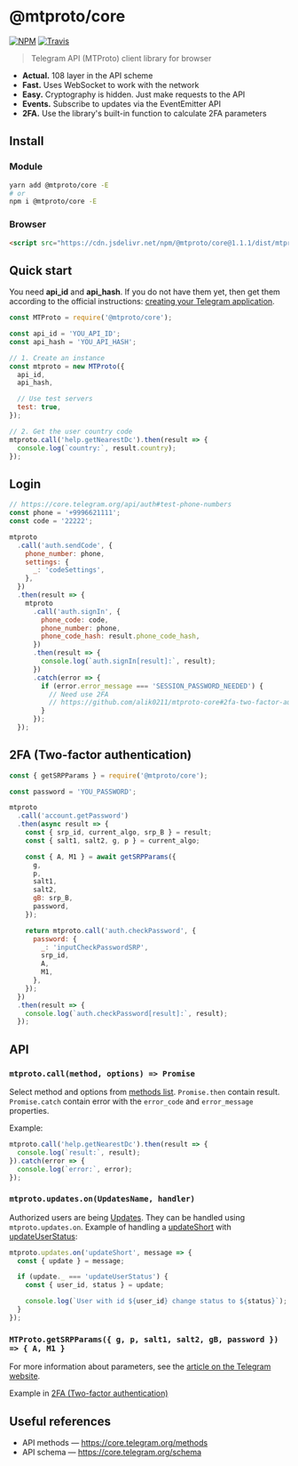 # @mtproto/core

[![NPM](https://img.shields.io/npm/v/@mtproto/core.svg?style=flat-square)](https://www.npmjs.com/package/@mtproto/core)
[![Travis](https://img.shields.io/travis/com/alik0211/mtproto-core/master.svg?style=flat-square)](https://travis-ci.com/alik0211/mtproto-core)

> Telegram API (MTProto) client library for browser

* **Actual.** 108 layer in the API scheme
* **Fast.** Uses WebSocket to work with the network
* **Easy.** Cryptography is hidden. Just make requests to the API
* **Events.** Subscribe to updates via the EventEmitter API
* **2FA.** Use the library's built-in function to calculate 2FA parameters

## Install
### Module
```sh
yarn add @mtproto/core -E
# or
npm i @mtproto/core -E
```

### Browser

```html
<script src="https://cdn.jsdelivr.net/npm/@mtproto/core@1.1.1/dist/mtproto.min.js"></script>
```

## Quick start

You need **api_id** and **api_hash**. If you do not have them yet, then get them according to the official instructions: [creating your Telegram application](https://core.telegram.org/api/obtaining_api_id).

```js
const MTProto = require('@mtproto/core');

const api_id = 'YOU_API_ID';
const api_hash = 'YOU_API_HASH';

// 1. Create an instance
const mtproto = new MTProto({
  api_id,
  api_hash,

  // Use test servers
  test: true,
});

// 2. Get the user country code
mtproto.call('help.getNearestDc').then(result => {
  console.log(`country:`, result.country);
});
```

## Login
```js
// https://core.telegram.org/api/auth#test-phone-numbers
const phone = '+9996621111';
const code = '22222';

mtproto
  .call('auth.sendCode', {
    phone_number: phone,
    settings: {
      _: 'codeSettings',
    },
  })
  .then(result => {
    mtproto
      .call('auth.signIn', {
        phone_code: code,
        phone_number: phone,
        phone_code_hash: result.phone_code_hash,
      })
      .then(result => {
        console.log(`auth.signIn[result]:`, result);
      })
      .catch(error => {
        if (error.error_message === 'SESSION_PASSWORD_NEEDED') {
          // Need use 2FA
          // https://github.com/alik0211/mtproto-core#2fa-two-factor-authentication
        }
      });
  });
```

## 2FA (Two-factor authentication)

```js
const { getSRPParams } = require('@mtproto/core');

const password = 'YOU_PASSWORD';

mtproto
  .call('account.getPassword')
  .then(async result => {
    const { srp_id, current_algo, srp_B } = result;
    const { salt1, salt2, g, p } = current_algo;

    const { A, M1 } = await getSRPParams({
      g,
      p,
      salt1,
      salt2,
      gB: srp_B,
      password,
    });

    return mtproto.call('auth.checkPassword', {
      password: {
        _: 'inputCheckPasswordSRP',
        srp_id,
        A,
        M1,
      },
    });
  })
  .then(result => {
    console.log(`auth.checkPassword[result]:`, result);
  });
```

## API

### `mtproto.call(method, options) => Promise`
Select method and options from [methods list](https://core.telegram.org/methods). `Promise.then` contain result. `Promise.catch` contain error with the `error_code` and `error_message` properties.

Example:
```js
mtproto.call('help.getNearestDc').then(result => {
  console.log(`result:`, result);
}).catch(error => {
  console.log(`error:`, error);
});
```

### `mtproto.updates.on(UpdatesName, handler)`
Authorized users are being [Updates](https://core.telegram.org/type/Updates). They can be handled using `mtproto.updates.on`. Example of handling a [updateShort](https://core.telegram.org/constructor/updateShort) with [updateUserStatus](https://core.telegram.org/constructor/updateUserStatus):
```js
mtproto.updates.on('updateShort', message => {
  const { update } = message;

  if (update._ === 'updateUserStatus') {
    const { user_id, status } = update;

    console.log(`User with id ${user_id} change status to ${status}`);
  }
});
```

### `MTProto.getSRPParams({ g, p, salt1, salt2, gB, password }) => { A, M1 }`

For more information about parameters, see the [article on the Telegram website](https://core.telegram.org/api/srp).

Example in [2FA (Two-factor authentication)](https://github.com/alik0211/mtproto-core#2fa-two-factor-authentication)

## Useful references

- API methods — https://core.telegram.org/methods
- API schema — https://core.telegram.org/schema
